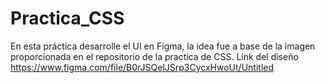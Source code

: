 # Practica_CSS
En esta práctica desarrolle el UI en Figma, la idea fue a base de la imagen proporcionada en el repositorio de la practica de CSS.
Link del diseño
https://www.figma.com/file/B0rJSQelJSrp3CycxHwoUt/Untitled
